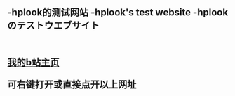 <h2>-hplook的测试网站  -hplook's test website  -hplookのテストウエブサイト<h2>
<br>
 <a href="https://space.bilibili.com/474005040">我的b站主页</a> 
  <p> 可右键打开或直接点开以上网址 </p>
